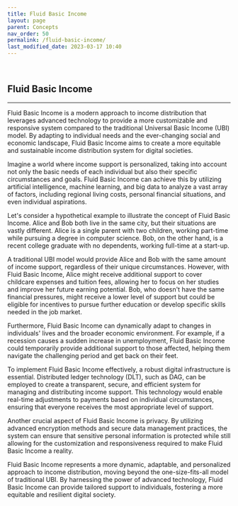 ```yaml
---
title: Fluid Basic Income
layout: page
parent: Concepts
nav_order: 50
permalink: /fluid-basic-income/
last_modified_date: 2023-03-17 10:40
---
```



&nbsp;

## Fluid Basic Income
----------------

Fluid Basic Income is a modern approach to income distribution that leverages advanced technology to provide a more customizable and responsive system compared to the traditional Universal Basic Income (UBI) model. By adapting to individual needs and the ever-changing social and economic landscape, Fluid Basic Income aims to create a more equitable and sustainable income distribution system for digital societies.

Imagine a world where income support is personalized, taking into account not only the basic needs of each individual but also their specific circumstances and goals. Fluid Basic Income can achieve this by utilizing artificial intelligence, machine learning, and big data to analyze a vast array of factors, including regional living costs, personal financial situations, and even individual aspirations.

Let's consider a hypothetical example to illustrate the concept of Fluid Basic Income. Alice and Bob both live in the same city, but their situations are vastly different. Alice is a single parent with two children, working part-time while pursuing a degree in computer science. Bob, on the other hand, is a recent college graduate with no dependents, working full-time at a start-up.

A traditional UBI model would provide Alice and Bob with the same amount of income support, regardless of their unique circumstances. However, with Fluid Basic Income, Alice might receive additional support to cover childcare expenses and tuition fees, allowing her to focus on her studies and improve her future earning potential. Bob, who doesn't have the same financial pressures, might receive a lower level of support but could be eligible for incentives to pursue further education or develop specific skills needed in the job market.

Furthermore, Fluid Basic Income can dynamically adapt to changes in individuals' lives and the broader economic environment. For example, if a recession causes a sudden increase in unemployment, Fluid Basic Income could temporarily provide additional support to those affected, helping them navigate the challenging period and get back on their feet.

To implement Fluid Basic Income effectively, a robust digital infrastructure is essential. Distributed ledger technology (DLT), such as DAG, can be employed to create a transparent, secure, and efficient system for managing and distributing income support. This technology would enable real-time adjustments to payments based on individual circumstances, ensuring that everyone receives the most appropriate level of support.

Another crucial aspect of Fluid Basic Income is privacy. By utilizing advanced encryption methods and secure data management practices, the system can ensure that sensitive personal information is protected while still allowing for the customization and responsiveness required to make Fluid Basic Income a reality.

Fluid Basic Income represents a more dynamic, adaptable, and personalized approach to income distribution, moving beyond the one-size-fits-all model of traditional UBI. By harnessing the power of advanced technology, Fluid Basic Income can provide tailored support to individuals, fostering a more equitable and resilient digital society.